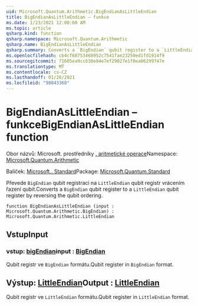 ```yaml
---
uid: Microsoft.Quantum.Arithmetic.BigEndianAsLittleEndian
title: BigEndianAsLittleEndian – funkce
ms.date: 1/23/2021 12:00:00 AM
ms.topic: article
qsharp.kind: function
qsharp.namespace: Microsoft.Quantum.Arithmetic
qsharp.name: BigEndianAsLittleEndian
qsharp.summary: Converts a `BigEndian` qubit register to a `LittleEndian` qubit register by reversing the qubit ordering.
ms.openlocfilehash: cb4cf68753468952c7541fae23250ed1fd1914f9
ms.sourcegitcommit: 71605ea9cc630e84e7ef29027e1f0ea06299747e
ms.translationtype: MT
ms.contentlocale: cs-CZ
ms.lasthandoff: 01/26/2021
ms.locfileid: "98843368"
---
```

# <a name="bigendianaslittleendian-function"></a><span data-ttu-id="29fda-102">BigEndianAsLittleEndian – funkce</span><span class="sxs-lookup"><span data-stu-id="29fda-102">BigEndianAsLittleEndian function</span></span>

<span data-ttu-id="29fda-103">Obor názvů: Microsoft. prostředníky [. aritmetické operace](xref:Microsoft.Quantum.Arithmetic)</span><span class="sxs-lookup"><span data-stu-id="29fda-103">Namespace: [Microsoft.Quantum.Arithmetic](xref:Microsoft.Quantum.Arithmetic)</span></span>

<span data-ttu-id="29fda-104">Balíček: [Microsoft.. Standard](https://nuget.org/packages/Microsoft.Quantum.Standard)</span><span class="sxs-lookup"><span data-stu-id="29fda-104">Package: [Microsoft.Quantum.Standard](https://nuget.org/packages/Microsoft.Quantum.Standard)</span></span>


<span data-ttu-id="29fda-105">Převede `BigEndian` qubit registraci na `LittleEndian` qubit registr vrácením řazení qubit.</span><span class="sxs-lookup"><span data-stu-id="29fda-105">Converts a `BigEndian` qubit register to a `LittleEndian` qubit register by reversing the qubit ordering.</span></span>

```qsharp
function BigEndianAsLittleEndian (input : Microsoft.Quantum.Arithmetic.BigEndian) : Microsoft.Quantum.Arithmetic.LittleEndian
```


## <a name="input"></a><span data-ttu-id="29fda-106">Vstup</span><span class="sxs-lookup"><span data-stu-id="29fda-106">Input</span></span>

### <a name="input--bigendian"></a><span data-ttu-id="29fda-107">vstup: [bigEndian](xref:Microsoft.Quantum.Arithmetic.BigEndian)</span><span class="sxs-lookup"><span data-stu-id="29fda-107">input : [BigEndian](xref:Microsoft.Quantum.Arithmetic.BigEndian)</span></span>

<span data-ttu-id="29fda-108">Qubit registr ve `BigEndian` formátu.</span><span class="sxs-lookup"><span data-stu-id="29fda-108">Qubit register in `BigEndian` format.</span></span>



## <a name="output--littleendian"></a><span data-ttu-id="29fda-109">Výstup: [LittleEndian](xref:Microsoft.Quantum.Arithmetic.LittleEndian)</span><span class="sxs-lookup"><span data-stu-id="29fda-109">Output : [LittleEndian](xref:Microsoft.Quantum.Arithmetic.LittleEndian)</span></span>

<span data-ttu-id="29fda-110">Qubit registr ve `LittleEndian` formátu.</span><span class="sxs-lookup"><span data-stu-id="29fda-110">Qubit register in `LittleEndian` format.</span></span>